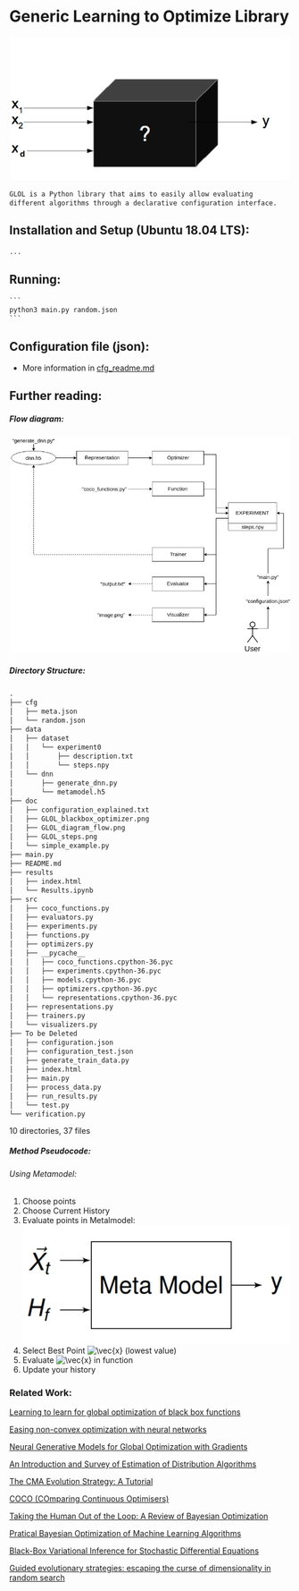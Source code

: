 # Generic Learning to Optimize Library

![Alt text](doc/GLOL_blackbox_optimizer.png?raw=true "BlackBox Optimizer")

    GLOL is a Python library that aims to easily allow evaluating different algorithms through a declarative configuration interface.

## Installation and Setup (Ubuntu 18.04 LTS):

    ...

## Running:
    
    ```
    python3 main.py random.json
    ```

## Configuration file (json):

 - More information in [cfg_readme.md](https://github.com/Hugodovs/meta-blackbox-optimization/blob/master/doc/cfg_readme.md)

## Further reading:

####

##### Flow diagram:
![Alt text](doc/GLOL_diagram_flow.png?raw=true "Flow diagram of GLOL")

##### Directory Structure:

```
.
├── cfg
│   ├── meta.json
│   └── random.json
├── data
│   ├── dataset
│   │   └── experiment0
│   │       ├── description.txt
│   │       └── steps.npy
│   └── dnn
│       ├── generate_dnn.py
│       └── metamodel.h5
├── doc
│   ├── configuration_explained.txt
│   ├── GLOL_blackbox_optimizer.png
│   ├── GLOL_diagram_flow.png
│   ├── GLOL_steps.png
│   └── simple_example.py
├── main.py
├── README.md
├── results
│   ├── index.html
│   └── Results.ipynb
├── src
│   ├── coco_functions.py
│   ├── evaluators.py
│   ├── experiments.py
│   ├── functions.py
│   ├── optimizers.py
│   ├── __pycache__
│   │   ├── coco_functions.cpython-36.pyc
│   │   ├── experiments.cpython-36.pyc
│   │   ├── models.cpython-36.pyc
│   │   ├── optimizers.cpython-36.pyc
│   │   └── representations.cpython-36.pyc
│   ├── representations.py
│   ├── trainers.py
│   └── visualizers.py
├── To be Deleted
│   ├── configuration.json
│   ├── configuration_test.json
│   ├── generate_train_data.py
│   ├── index.html
│   ├── main.py
│   ├── process_data.py
│   ├── run_results.py
│   └── test.py
└── verification.py
```

10 directories, 37 files

##### Method Pseudocode:

###### Using Metamodel:

1) Choose points
2) Choose Current History
3) Evaluate points in Metalmodel:
![Alt text](doc/meta_model.png?raw=true "Metamodel")
4) Select Best Point <img src="https://latex.codecogs.com/gif.latex?\vec{x}" title="\vec{x}" /> (lowest value)
5) Evaluate <img src="https://latex.codecogs.com/gif.latex?\vec{x}" title="\vec{x}" /> in function
6) Update your history

### Related Work:

[Learning to learn for global optimization of black box functions](http://www.cantab.net/users/yutian.chen/Publications/ChenEtAl_NIPS16Workshop_L2LBlackBoxOptimization.pdf)

[Easing non-convex optimization with neural networks](https://openreview.net/pdf?id=rJXIPK1PM)

[Neural Generative Models for Global Optimization with Gradients](https://arxiv.org/abs/1805.08594)

[An Introduction and Survey of Estimation of Distribution Algorithms](http://www.medal-lab.org/files/2011004_rev1.pdf)

[The CMA Evolution Strategy: A Tutorial](https://arxiv.org/abs/1604.00772)

[COCO (COmparing Continuous Optimisers)](http://coco.gforge.inria.fr/)

[Taking the Human Out of the Loop: A Review of Bayesian Optimization](https://ieeexplore.ieee.org/document/7352306/)

[Pratical Bayesian Optimization of Machine Learning Algorithms](https://arxiv.org/pdf/1206.2944.pdf)

[Black-Box Variational Inference for Stochastic Differential Equations](http://proceedings.mlr.press/v80/ryder18a.html)

[Guided evolutionary strategies: escaping the curse of dimensionality in random search](https://arxiv.org/abs/1806.10230)

